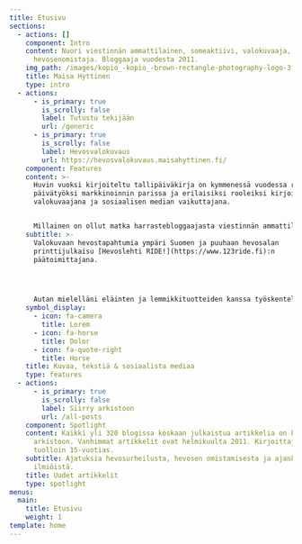 ```yaml
---
title: Etusivu
sections:
  - actions: []
    component: Intro
    content: Nuori viestinnän ammattilainen, someaktiivi, valokuvaaja, toimittaja ja
      hevosenomistaja. Bloggaaja vuodesta 2011.
    img_path: /images/kopio_-kopio_-brown-rectangle-photography-logo-3.png
    title: Maisa Hyttinen
    type: intro
  - actions:
      - is_primary: true
        is_scrolly: false
        label: Tutustu tekijään
        url: /generic
      - is_primary: true
        is_scrolly: false
        label: Hevosvalokuvaus
        url: https://hevosvalokuvaus.maisahyttinen.fi/
    component: Features
    content: >-
      Huvin vuoksi kirjoiteltu tallipäiväkirja on kymmenessä vuodessa rönsyillyt
      päivätyöksi markkinoinnin parissa ja erilaisiksi rooleiksi kirjoittajana,
      valokuvaajana ja sosiaalisen median vaikuttajana.


      Millainen on ollut matka harrastebloggaajasta viestinnän ammattilaiseksi?
    subtitle: >-
      Valokuvaan hevostapahtumia ympäri Suomen ja puuhaan hevosalan
      printtijulkaisu [Hevoslehti RIDE!](https://www.123ride.fi):n
      päätoimittajana.




      Autan mielelläni eläinten ja lemmikkituotteiden kanssa työskenteleviä pienyrittäjiä sosiaalisen median sisältö- ja näkyvyyshaasteissa.
    symbol_display:
      - icon: fa-camera
        title: Lorem
      - icon: fa-horse
        title: Dolor
      - icon: fa-quote-right
        title: Horse
    title: Kuvaa, tekstiä & sosiaalista mediaa
    type: features
  - actions:
      - is_primary: true
        is_scrolly: false
        label: Siirry arkistoon
        url: /all-posts
    component: Spotlight
    content: Kaikki yli 320 blogissa koskaan julkaistua artikkelia on koottu
      arkistoon. Vanhimmat artikkelit ovat helmikuulta 2011. Kirjoittaja oli
      tuolloin 15-vuotias.
    subtitle: Ajatuksia hevosurheilusta, hevosen omistamisesta ja ajankohtaisista
      ilmiöistä.
    title: Uudet artikkelit
    type: spotlight
menus:
  main:
    title: Etusivu
    weight: 1
template: home
---
```

